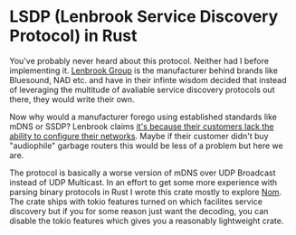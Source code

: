 # LSDP (Lenbrook Service Discovery Protocol) in Rust

You've probably never heard about this protocol. Neither had I before implementing it. [Lenbrook Group](https://lenbrook.com/) is the manufacturer behind brands like Bluesound, NAD etc. and have in their infinte wisdom decided that instead of leveraging the multitude of avaliable service discovery protocols out there, they would write their own.

Now why would a manufacturer forego using established standards like mDNS or SSDP? Lenbrook claims [it's because their customers lack the ability to configure their networks](https://nadelectronics.com/wp-content/uploads/2020/12/Custom-Integration-API-v1.0_Dec_2020.pdf). Maybe if their customer didn't buy "audiophile" garbage routers this would be less of a problem but here we are.

The protocol is basically a worse version of mDNS over UDP Broadcast instead of UDP Multicast. In an effort to get some more experience with parsing binary protocols in Rust I wrote this crate mostly to explore [Nom](https://github.com/Geal/nom). The crate ships with tokio features turned on which facilites service discovery but if you for some reason just want the decoding, you can disable the tokio features which gives you a reasonably lightweight crate.
